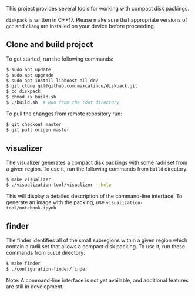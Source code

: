 This project provides several tools for working with compact disk packings.


``diskpack`` is written in C++17. Please make sure that appropriate versions of ``gcc`` and ``clang`` are installed on your device before proceeding.

## Clone and build project
To get started, run the following commands:
```bash
$ sudo apt update
$ sudo apt upgrade
$ sudo apt install libboost-all-dev
$ git clone git@github.com:maxcalincu/diskpack.git
$ cd diskpack
$ chmod +x build.sh
$ ./build.sh  # Run from the root directory
```


To pull the changes from remote repository run:

```bash
$ git checkout master
$ git pull origin master
```

## visualizer
The visualizer generates a compact disk packings with some radii set from a given region. To use it, run the following commands from ``build`` directory:
```bash
$ make visualizer
$ ./visualization-tool/visualizer --help
```

This will display a detailed description of the command-line interface. To generate an image with the packing, use ``visualization-tool/notebook.ipynb``

## finder
The finder identifies all of the small subregions within a given region which contain a radii set that allows a compact disk packing. To use it, run these commands from ``build`` directory:

```bash
$ make finder
$ ./configuration-finder/finder
```

Note: A command-line interface is not yet available, and additional features are still in development.